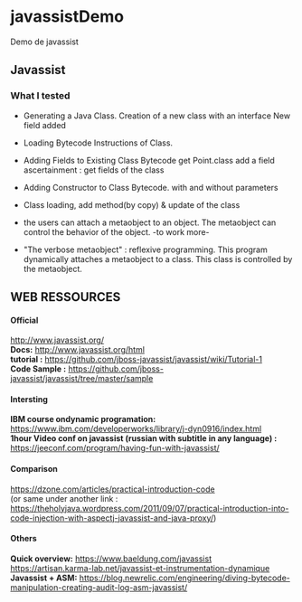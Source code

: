 # javassistDemo
Demo de javassist

## Javassist
### What I tested 
+ Generating a Java Class.
	Creation of a new class with an interface
	New field added
+ Loading Bytecode Instructions of Class.
+ Adding Fields to Existing Class Bytecode
	get Point.class
	add a field
	ascertainment : get fields of the class
+ Adding Constructor to Class Bytecode.
	with and without parameters

+ Class loading, add method(by copy) & update of the class
+ the users can attach a metaobject to an object.  The metaobject can control the behavior of the object.
	-to work more-
+ "The verbose metaobject" : reflexive programming. 
	This program dynamically attaches a metaobject to a class. This class is controlled by the metaobject.




## WEB RESSOURCES

#### Official  
http://www.javassist.org/  
**Docs:** http://www.javassist.org/html  
**tutorial :** https://github.com/jboss-javassist/javassist/wiki/Tutorial-1  
**Code Sample :** https://github.com/jboss-javassist/javassist/tree/master/sample

#### Intersting  
**IBM course ondynamic programation:**
https://www.ibm.com/developerworks/library/j-dyn0916/index.html  
**1hour Video conf on javassist (russian with subtitle in any language) :**
https://jeeconf.com/program/having-fun-with-javassist/

#### Comparison  
https://dzone.com/articles/practical-introduction-code  
(or same under another link : https://theholyjava.wordpress.com/2011/09/07/practical-introduction-into-code-injection-with-aspectj-javassist-and-java-proxy/)

#### Others  
**Quick overview:**  https://www.baeldung.com/javassist  
https://artisan.karma-lab.net/javassist-et-instrumentation-dynamique  
**Javassist + ASM:** https://blog.newrelic.com/engineering/diving-bytecode-manipulation-creating-audit-log-asm-javassist/
